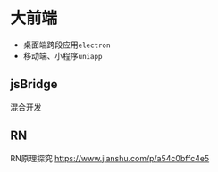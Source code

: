 # 大前端

- 桌面端跨段应用`electron`
- 移动端、小程序`uniapp`


## jsBridge

混合开发

## RN

RN原理探究
https://www.jianshu.com/p/a54c0bffc4e5